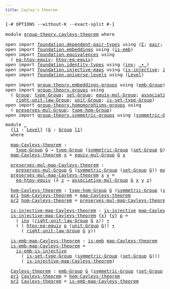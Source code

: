 ```yaml
---
title: Cayley's theorem
---
```


<pre class="Agda"><a id="42" class="Symbol">{-#</a> <a id="46" class="Keyword">OPTIONS</a> <a id="54" class="Pragma">--without-K</a> <a id="66" class="Pragma">--exact-split</a> <a id="80" class="Symbol">#-}</a>

<a id="85" class="Keyword">module</a> <a id="92" href="group-theory.cayleys-theorem.html" class="Module">group-theory.cayleys-theorem</a> <a id="121" class="Keyword">where</a>

<a id="128" class="Keyword">open</a> <a id="133" class="Keyword">import</a> <a id="140" href="foundation.dependent-pair-types.html" class="Module">foundation.dependent-pair-types</a> <a id="172" class="Keyword">using</a> <a id="178" class="Symbol">(</a><a id="179" href="foundation-core.dependent-pair-types.html#515" class="Record">Σ</a><a id="180" class="Symbol">;</a> <a id="182" href="foundation-core.dependent-pair-types.html#588" class="InductiveConstructor">pair</a><a id="186" class="Symbol">;</a> <a id="188" href="foundation-core.dependent-pair-types.html#605" class="Field">pr1</a><a id="191" class="Symbol">;</a> <a id="193" href="foundation-core.dependent-pair-types.html#617" class="Field">pr2</a><a id="196" class="Symbol">)</a>
<a id="198" class="Keyword">open</a> <a id="203" class="Keyword">import</a> <a id="210" href="foundation.embeddings.html" class="Module">foundation.embeddings</a> <a id="232" class="Keyword">using</a> <a id="238" class="Symbol">(</a><a id="239" href="foundation-core.embeddings.html#992" class="Function">is-emb</a><a id="245" class="Symbol">)</a>
<a id="247" class="Keyword">open</a> <a id="252" class="Keyword">import</a> <a id="259" href="foundation.equivalences.html" class="Module">foundation.equivalences</a> <a id="283" class="Keyword">using</a>
  <a id="291" class="Symbol">(</a> <a id="293" href="foundation.equivalences.html#13421" class="Function">eq-htpy-equiv</a><a id="306" class="Symbol">;</a> <a id="308" href="foundation.equivalences.html#13557" class="Function">htpy-eq-equiv</a><a id="321" class="Symbol">)</a>
<a id="323" class="Keyword">open</a> <a id="328" class="Keyword">import</a> <a id="335" href="foundation.identity-types.html" class="Module">foundation.identity-types</a> <a id="361" class="Keyword">using</a> <a id="367" class="Symbol">(</a><a id="368" href="foundation-core.identity-types.html#2729" class="Function">inv</a><a id="371" class="Symbol">;</a> <a id="373" href="foundation-core.identity-types.html#2425" class="Function Operator">_∙_</a><a id="376" class="Symbol">)</a>
<a id="378" class="Keyword">open</a> <a id="383" class="Keyword">import</a> <a id="390" href="foundation.injective-maps.html" class="Module">foundation.injective-maps</a> <a id="416" class="Keyword">using</a> <a id="422" class="Symbol">(</a><a id="423" href="foundation.injective-maps.html#1309" class="Function">is-injective</a><a id="435" class="Symbol">;</a> <a id="437" href="foundation.injective-maps.html#4586" class="Function">is-emb-is-injective</a><a id="456" class="Symbol">)</a>
<a id="458" class="Keyword">open</a> <a id="463" class="Keyword">import</a> <a id="470" href="foundation.universe-levels.html" class="Module">foundation.universe-levels</a> <a id="497" class="Keyword">using</a> <a id="503" class="Symbol">(</a><a id="504" href="Agda.Primitive.html#597" class="Postulate">Level</a><a id="509" class="Symbol">)</a>

<a id="512" class="Keyword">open</a> <a id="517" class="Keyword">import</a> <a id="524" href="group-theory.embeddings-groups.html" class="Module">group-theory.embeddings-groups</a> <a id="555" class="Keyword">using</a> <a id="561" class="Symbol">(</a><a id="562" href="group-theory.embeddings-groups.html#933" class="Function">emb-Group</a><a id="571" class="Symbol">)</a>
<a id="573" class="Keyword">open</a> <a id="578" class="Keyword">import</a> <a id="585" href="group-theory.groups.html" class="Module">group-theory.groups</a> <a id="605" class="Keyword">using</a>
  <a id="613" class="Symbol">(</a> <a id="615" href="group-theory.groups.html#2481" class="Function">Group</a><a id="620" class="Symbol">;</a> <a id="622" href="group-theory.groups.html#2724" class="Function">type-Group</a><a id="632" class="Symbol">;</a> <a id="634" href="group-theory.groups.html#2664" class="Function">set-Group</a><a id="643" class="Symbol">;</a> <a id="645" href="group-theory.groups.html#5609" class="Function">equiv-mul-Group</a><a id="660" class="Symbol">;</a> <a id="662" href="group-theory.groups.html#3318" class="Function">associative-mul-Group</a><a id="683" class="Symbol">;</a>
    <a id="689" href="group-theory.groups.html#4315" class="Function">right-unit-law-Group</a><a id="709" class="Symbol">;</a> <a id="711" href="group-theory.groups.html#3768" class="Function">unit-Group</a><a id="721" class="Symbol">;</a> <a id="723" href="group-theory.groups.html#2776" class="Function">is-set-type-Group</a><a id="740" class="Symbol">)</a>
<a id="742" class="Keyword">open</a> <a id="747" class="Keyword">import</a> <a id="754" href="group-theory.homomorphisms-groups.html" class="Module">group-theory.homomorphisms-groups</a> <a id="788" class="Keyword">using</a>
  <a id="796" class="Symbol">(</a> <a id="798" href="group-theory.homomorphisms-groups.html#1464" class="Function">preserves-mul-Group</a><a id="817" class="Symbol">;</a> <a id="819" href="group-theory.homomorphisms-groups.html#1630" class="Function">type-hom-Group</a><a id="833" class="Symbol">)</a>
<a id="835" class="Keyword">open</a> <a id="840" class="Keyword">import</a> <a id="847" href="group-theory.symmetric-groups.html" class="Module">group-theory.symmetric-groups</a> <a id="877" class="Keyword">using</a> <a id="883" class="Symbol">(</a><a id="884" href="group-theory.symmetric-groups.html#3569" class="Function">symmetric-Group</a><a id="899" class="Symbol">)</a>
</pre>
<pre class="Agda"><a id="914" class="Keyword">module</a> <a id="921" href="group-theory.cayleys-theorem.html#921" class="Module">_</a>
  <a id="925" class="Symbol">{</a><a id="926" href="group-theory.cayleys-theorem.html#926" class="Bound">l1</a> <a id="929" class="Symbol">:</a> <a id="931" href="Agda.Primitive.html#597" class="Postulate">Level</a><a id="936" class="Symbol">}</a> <a id="938" class="Symbol">(</a><a id="939" href="group-theory.cayleys-theorem.html#939" class="Bound">G</a> <a id="941" class="Symbol">:</a> <a id="943" href="group-theory.groups.html#2481" class="Function">Group</a> <a id="949" href="group-theory.cayleys-theorem.html#926" class="Bound">l1</a><a id="951" class="Symbol">)</a>
  <a id="955" class="Keyword">where</a>
  
  <a id="966" href="group-theory.cayleys-theorem.html#966" class="Function">map-Cayleys-theorem</a> <a id="986" class="Symbol">:</a>
    <a id="992" href="group-theory.groups.html#2724" class="Function">type-Group</a> <a id="1003" href="group-theory.cayleys-theorem.html#939" class="Bound">G</a> <a id="1005" class="Symbol">→</a> <a id="1007" href="group-theory.groups.html#2724" class="Function">type-Group</a> <a id="1018" class="Symbol">(</a><a id="1019" href="group-theory.symmetric-groups.html#3569" class="Function">symmetric-Group</a> <a id="1035" class="Symbol">(</a><a id="1036" href="group-theory.groups.html#2664" class="Function">set-Group</a> <a id="1046" href="group-theory.cayleys-theorem.html#939" class="Bound">G</a><a id="1047" class="Symbol">))</a>
  <a id="1052" href="group-theory.cayleys-theorem.html#966" class="Function">map-Cayleys-theorem</a> <a id="1072" href="group-theory.cayleys-theorem.html#1072" class="Bound">x</a> <a id="1074" class="Symbol">=</a> <a id="1076" href="group-theory.groups.html#5609" class="Function">equiv-mul-Group</a> <a id="1092" href="group-theory.cayleys-theorem.html#939" class="Bound">G</a> <a id="1094" href="group-theory.cayleys-theorem.html#1072" class="Bound">x</a>
  
  <a id="1101" href="group-theory.cayleys-theorem.html#1101" class="Function">preserves-mul-map-Cayleys-theorem</a> <a id="1135" class="Symbol">:</a>
    <a id="1141" href="group-theory.homomorphisms-groups.html#1464" class="Function">preserves-mul-Group</a> <a id="1161" href="group-theory.cayleys-theorem.html#939" class="Bound">G</a> <a id="1163" class="Symbol">(</a><a id="1164" href="group-theory.symmetric-groups.html#3569" class="Function">symmetric-Group</a> <a id="1180" class="Symbol">(</a><a id="1181" href="group-theory.groups.html#2664" class="Function">set-Group</a> <a id="1191" href="group-theory.cayleys-theorem.html#939" class="Bound">G</a><a id="1192" class="Symbol">))</a> <a id="1195" href="group-theory.cayleys-theorem.html#966" class="Function">map-Cayleys-theorem</a>
  <a id="1217" href="group-theory.cayleys-theorem.html#1101" class="Function">preserves-mul-map-Cayleys-theorem</a> <a id="1251" href="group-theory.cayleys-theorem.html#1251" class="Bound">x</a> <a id="1253" href="group-theory.cayleys-theorem.html#1253" class="Bound">y</a> <a id="1255" class="Symbol">=</a>
    <a id="1261" href="foundation.equivalences.html#13421" class="Function">eq-htpy-equiv</a> <a id="1275" class="Symbol">(λ</a> <a id="1278" href="group-theory.cayleys-theorem.html#1278" class="Bound">z</a> <a id="1280" class="Symbol">→</a> <a id="1282" href="group-theory.groups.html#3318" class="Function">associative-mul-Group</a> <a id="1304" href="group-theory.cayleys-theorem.html#939" class="Bound">G</a> <a id="1306" href="group-theory.cayleys-theorem.html#1251" class="Bound">x</a> <a id="1308" href="group-theory.cayleys-theorem.html#1253" class="Bound">y</a> <a id="1310" href="group-theory.cayleys-theorem.html#1278" class="Bound">z</a><a id="1311" class="Symbol">)</a>

  <a id="1316" href="group-theory.cayleys-theorem.html#1316" class="Function">hom-Cayleys-theorem</a> <a id="1336" class="Symbol">:</a> <a id="1338" href="group-theory.homomorphisms-groups.html#1630" class="Function">type-hom-Group</a> <a id="1353" href="group-theory.cayleys-theorem.html#939" class="Bound">G</a> <a id="1355" class="Symbol">(</a><a id="1356" href="group-theory.symmetric-groups.html#3569" class="Function">symmetric-Group</a> <a id="1372" class="Symbol">(</a><a id="1373" href="group-theory.groups.html#2664" class="Function">set-Group</a> <a id="1383" href="group-theory.cayleys-theorem.html#939" class="Bound">G</a><a id="1384" class="Symbol">))</a>
  <a id="1389" href="foundation-core.dependent-pair-types.html#605" class="Field">pr1</a> <a id="1393" href="group-theory.cayleys-theorem.html#1316" class="Function">hom-Cayleys-theorem</a> <a id="1413" class="Symbol">=</a> <a id="1415" href="group-theory.cayleys-theorem.html#966" class="Function">map-Cayleys-theorem</a>
  <a id="1437" href="foundation-core.dependent-pair-types.html#617" class="Field">pr2</a> <a id="1441" href="group-theory.cayleys-theorem.html#1316" class="Function">hom-Cayleys-theorem</a> <a id="1461" class="Symbol">=</a> <a id="1463" href="group-theory.cayleys-theorem.html#1101" class="Function">preserves-mul-map-Cayleys-theorem</a>

  <a id="1500" href="group-theory.cayleys-theorem.html#1500" class="Function">is-injective-map-Cayleys-theorem</a> <a id="1533" class="Symbol">:</a> <a id="1535" href="foundation.injective-maps.html#1309" class="Function">is-injective</a> <a id="1548" href="group-theory.cayleys-theorem.html#966" class="Function">map-Cayleys-theorem</a>
  <a id="1570" href="group-theory.cayleys-theorem.html#1500" class="Function">is-injective-map-Cayleys-theorem</a> <a id="1603" class="Symbol">{</a><a id="1604" href="group-theory.cayleys-theorem.html#1604" class="Bound">x</a><a id="1605" class="Symbol">}</a> <a id="1607" class="Symbol">{</a><a id="1608" href="group-theory.cayleys-theorem.html#1608" class="Bound">y</a><a id="1609" class="Symbol">}</a> <a id="1611" href="group-theory.cayleys-theorem.html#1611" class="Bound">p</a> <a id="1613" class="Symbol">=</a>
    <a id="1619" class="Symbol">(</a> <a id="1621" href="foundation-core.identity-types.html#2729" class="Function">inv</a> <a id="1625" class="Symbol">(</a><a id="1626" href="group-theory.groups.html#4315" class="Function">right-unit-law-Group</a> <a id="1647" href="group-theory.cayleys-theorem.html#939" class="Bound">G</a> <a id="1649" href="group-theory.cayleys-theorem.html#1604" class="Bound">x</a><a id="1650" class="Symbol">))</a> <a id="1653" href="foundation-core.identity-types.html#2425" class="Function Operator">∙</a>
    <a id="1659" class="Symbol">(</a> <a id="1661" class="Symbol">(</a> <a id="1663" href="foundation.equivalences.html#13557" class="Function">htpy-eq-equiv</a> <a id="1677" href="group-theory.cayleys-theorem.html#1611" class="Bound">p</a> <a id="1679" class="Symbol">(</a><a id="1680" href="group-theory.groups.html#3768" class="Function">unit-Group</a> <a id="1691" href="group-theory.cayleys-theorem.html#939" class="Bound">G</a><a id="1692" class="Symbol">))</a> <a id="1695" href="foundation-core.identity-types.html#2425" class="Function Operator">∙</a>
      <a id="1703" class="Symbol">(</a> <a id="1705" href="group-theory.groups.html#4315" class="Function">right-unit-law-Group</a> <a id="1726" href="group-theory.cayleys-theorem.html#939" class="Bound">G</a> <a id="1728" href="group-theory.cayleys-theorem.html#1608" class="Bound">y</a><a id="1729" class="Symbol">))</a>

  <a id="1735" href="group-theory.cayleys-theorem.html#1735" class="Function">is-emb-map-Cayleys-theorem</a> <a id="1762" class="Symbol">:</a> <a id="1764" href="foundation-core.embeddings.html#992" class="Function">is-emb</a> <a id="1771" href="group-theory.cayleys-theorem.html#966" class="Function">map-Cayleys-theorem</a>
  <a id="1793" href="group-theory.cayleys-theorem.html#1735" class="Function">is-emb-map-Cayleys-theorem</a> <a id="1820" class="Symbol">=</a>
    <a id="1826" href="foundation.injective-maps.html#4586" class="Function">is-emb-is-injective</a>
      <a id="1852" class="Symbol">(</a> <a id="1854" href="group-theory.groups.html#2776" class="Function">is-set-type-Group</a> <a id="1872" class="Symbol">(</a><a id="1873" href="group-theory.symmetric-groups.html#3569" class="Function">symmetric-Group</a> <a id="1889" class="Symbol">(</a><a id="1890" href="group-theory.groups.html#2664" class="Function">set-Group</a> <a id="1900" href="group-theory.cayleys-theorem.html#939" class="Bound">G</a><a id="1901" class="Symbol">)))</a>
      <a id="1911" class="Symbol">(</a> <a id="1913" href="group-theory.cayleys-theorem.html#1500" class="Function">is-injective-map-Cayleys-theorem</a><a id="1945" class="Symbol">)</a>

  <a id="1950" href="group-theory.cayleys-theorem.html#1950" class="Function">Cayleys-theorem</a> <a id="1966" class="Symbol">:</a> <a id="1968" href="group-theory.embeddings-groups.html#933" class="Function">emb-Group</a> <a id="1978" href="group-theory.cayleys-theorem.html#939" class="Bound">G</a> <a id="1980" class="Symbol">(</a><a id="1981" href="group-theory.symmetric-groups.html#3569" class="Function">symmetric-Group</a> <a id="1997" class="Symbol">(</a><a id="1998" href="group-theory.groups.html#2664" class="Function">set-Group</a> <a id="2008" href="group-theory.cayleys-theorem.html#939" class="Bound">G</a><a id="2009" class="Symbol">))</a>
  <a id="2014" href="foundation-core.dependent-pair-types.html#605" class="Field">pr1</a> <a id="2018" href="group-theory.cayleys-theorem.html#1950" class="Function">Cayleys-theorem</a> <a id="2034" class="Symbol">=</a> <a id="2036" href="group-theory.cayleys-theorem.html#1316" class="Function">hom-Cayleys-theorem</a>
  <a id="2058" href="foundation-core.dependent-pair-types.html#617" class="Field">pr2</a> <a id="2062" href="group-theory.cayleys-theorem.html#1950" class="Function">Cayleys-theorem</a> <a id="2078" class="Symbol">=</a> <a id="2080" href="group-theory.cayleys-theorem.html#1735" class="Function">is-emb-map-Cayleys-theorem</a>
</pre>